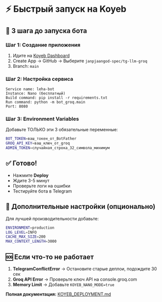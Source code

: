 # ⚡ Быстрый запуск на Koyeb

## 🚀 3 шага до запуска бота

### Шаг 1: Создание приложения
1. Идите на [Koyeb Dashboard](https://app.koyeb.com)
2. Create App → GitHub → Выберите `janpjaangod-spec/tg-llm-groq`
3. Branch: `main`

### Шаг 2: Настройка сервиса
```
Service name: leha-bot
Instance: Nano (бесплатный)
Build command: pip install -r requirements.txt
Run command: python -m bot_groq.main
Port: 8080
```

### Шаг 3: Environment Variables
Добавьте ТОЛЬКО эти 3 обязательные переменные:

```bash
BOT_TOKEN=ваш_токен_от_BotFather
GROQ_API_KEY=ваш_ключ_от_groq
ADMIN_TOKEN=случайная_строка_32_символа_минимум
```

## ✅ Готово!
- Нажмите **Deploy**
- Ждите 3-5 минут
- Проверьте логи на ошибки
- Тестируйте бота в Telegram

## 🔧 Дополнительные настройки (опционально)

Для лучшей производительности добавьте:
```bash
ENVIRONMENT=production
LOG_LEVEL=INFO
CACHE_MAX_SIZE=200
MAX_CONTEXT_LENGTH=3000
```

## 🆘 Если что-то не работает

1. **TelegramConflictError** → Остановите старые деплои, подождите 30 сек
2. **Groq API Error** → Проверьте ключ API на console.groq.com
3. **Memory Limit** → Добавьте `KOYEB_NANO_MODE=true`

**Полная документация:** [KOYEB_DEPLOYMENT.md](KOYEB_DEPLOYMENT.md)